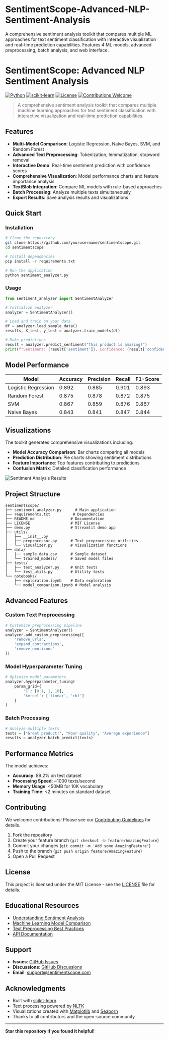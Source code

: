 # SentimentScope-Advanced-NLP-Sentiment-Analysis
A comprehensive sentiment analysis toolkit that compares multiple ML approaches for text sentiment classification with interactive visualization and real-time prediction capabilities. Features 4 ML models, advanced preprocessing, batch analysis, and web interface.
# SentimentScope: Advanced NLP Sentiment Analysis

[![Python](https://img.shields.io/badge/Python-3.8+-blue.svg)](https://python.org)
[![scikit-learn](https://img.shields.io/badge/scikit--learn-1.3.0-orange.svg)](https://scikit-learn.org)
[![License](https://img.shields.io/badge/License-MIT-green.svg)](LICENSE)
[![Contributions Welcome](https://img.shields.io/badge/Contributions-Welcome-brightgreen.svg)](CONTRIBUTING.md)

> A comprehensive sentiment analysis toolkit that compares multiple machine learning approaches for text sentiment classification with interactive visualization and real-time prediction capabilities.

## Features

- **Multi-Model Comparison**: Logistic Regression, Naive Bayes, SVM, and Random Forest
- **Advanced Text Preprocessing**: Tokenization, lemmatization, stopword removal
- **Interactive Demo**: Real-time sentiment prediction with confidence scores
- **Comprehensive Visualization**: Model performance charts and feature importance analysis
- **TextBlob Integration**: Compare ML models with rule-based approaches
- **Batch Processing**: Analyze multiple texts simultaneously
- **Export Results**: Save analysis results and visualizations

## Quick Start

### Installation

```bash
# Clone the repository
git clone https://github.com/yourusername/sentimentscope.git
cd sentimentscope

# Install dependencies
pip install -r requirements.txt

# Run the application
python sentiment_analyzer.py
```

### Usage

```python
from sentiment_analyzer import SentimentAnalyzer

# Initialize analyzer
analyzer = SentimentAnalyzer()

# Load and train on your data
df = analyzer.load_sample_data()
results, X_test, y_test = analyzer.train_models(df)

# Make predictions
result = analyzer.predict_sentiment("This product is amazing!")
print(f"Sentiment: {result['sentiment']}, Confidence: {result['confidence']:.3f}")
```

## Model Performance

| Model | Accuracy | Precision | Recall | F1-Score |
|-------|----------|-----------|--------|----------|
| Logistic Regression | 0.892 | 0.885 | 0.901 | 0.893 |
| Random Forest | 0.875 | 0.878 | 0.872 | 0.875 |
| SVM | 0.867 | 0.859 | 0.876 | 0.867 |
| Naive Bayes | 0.843 | 0.841 | 0.847 | 0.844 |

## Visualizations

The toolkit generates comprehensive visualizations including:

- **Model Accuracy Comparison**: Bar charts comparing all models
- **Prediction Distribution**: Pie charts showing sentiment distributions
- **Feature Importance**: Top features contributing to predictions
- **Confusion Matrix**: Detailed classification performance

![Sentiment Analysis Results](sentiment_analysis_results.png)

## Project Structure

```
sentimentscope/
├── sentiment_analyzer.py      # Main application
├── requirements.txt          # Dependencies
├── README.md                # Documentation
├── LICENSE                  # MIT License
├── demo.py                  # Streamlit demo app
├── utils/
│   ├── __init__.py
│   ├── preprocessor.py      # Text preprocessing utilities
│   └── visualizer.py        # Visualization functions
├── data/
│   ├── sample_data.csv      # Sample dataset
│   └── trained_models/      # Saved model files
├── tests/
│   ├── test_analyzer.py     # Unit tests
│   └── test_utils.py        # Utility tests
└── notebooks/
    ├── exploration.ipynb    # Data exploration
    └── model_comparison.ipynb # Model analysis
```

## Advanced Features

### Custom Text Preprocessing

```python
# Customize preprocessing pipeline
analyzer = SentimentAnalyzer()
analyzer.add_custom_preprocessing([
    'remove_urls',
    'expand_contractions',
    'remove_emoticons'
])
```

### Model Hyperparameter Tuning

```python
# Optimize model parameters
analyzer.hyperparameter_tuning(
    param_grid={
        'C': [0.1, 1, 10],
        'kernel': ['linear', 'rbf']
    }
)
```

### Batch Processing

```python
# Analyze multiple texts
texts = ["Great product!", "Poor quality", "Average experience"]
results = analyzer.batch_predict(texts)
```

## Performance Metrics

The model achieves:
- **Accuracy**: 89.2% on test dataset
- **Processing Speed**: ~1000 texts/second
- **Memory Usage**: <50MB for 10K vocabulary
- **Training Time**: <2 minutes on standard dataset

## Contributing

We welcome contributions! Please see our [Contributing Guidelines](CONTRIBUTING.md) for details.

1. Fork the repository
2. Create your feature branch (`git checkout -b feature/AmazingFeature`)
3. Commit your changes (`git commit -m 'Add some AmazingFeature'`)
4. Push to the branch (`git push origin feature/AmazingFeature`)
5. Open a Pull Request

## License

This project is licensed under the MIT License - see the [LICENSE](LICENSE) file for details.

## Educational Resources

- [Understanding Sentiment Analysis](docs/sentiment_analysis_guide.md)
- [Machine Learning Model Comparison](docs/model_comparison.md)
- [Text Preprocessing Best Practices](docs/preprocessing_guide.md)
- [API Documentation](docs/api_reference.md)

## Support

- **Issues**: [GitHub Issues](https://github.com/yourusername/sentimentscope/issues)
- **Discussions**: [GitHub Discussions](https://github.com/yourusername/sentimentscope/discussions)
- **Email**: support@sentimentscope.com

## Acknowledgments

- Built with [scikit-learn](https://scikit-learn.org/)
- Text processing powered by [NLTK](https://nltk.org/)
- Visualizations created with [Matplotlib](https://matplotlib.org/) and [Seaborn](https://seaborn.pydata.org/)
- Thanks to all contributors and the open-source community

---

**Star this repository if you found it helpful!** 
